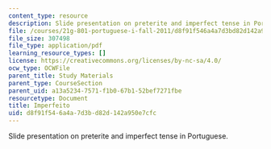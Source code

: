 ```yaml
---
content_type: resource
description: Slide presentation on preterite and imperfect tense in Portuguese.
file: /courses/21g-801-portuguese-i-fall-2011/d8f91f546a4a7d3bd82d142a950e7cfc_MIT21G_801F11_Imperfeito.pdf
file_size: 307498
file_type: application/pdf
learning_resource_types: []
license: https://creativecommons.org/licenses/by-nc-sa/4.0/
ocw_type: OCWFile
parent_title: Study Materials
parent_type: CourseSection
parent_uid: a13a5234-7571-f1b0-67b1-52bef7271fbe
resourcetype: Document
title: Imperfeito
uid: d8f91f54-6a4a-7d3b-d82d-142a950e7cfc
---
```

Slide presentation on preterite and imperfect tense in Portuguese.